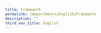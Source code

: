 ```yaml
---
title: Framework
permalink: /departments/English/Framework
description: ""
third_nav_title: English
---
```


